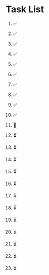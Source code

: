 # Task List

1. ✅ 

2. ✅ 

3. ✅ 

4. ✅ 

5. ✅ 

6. ✅ 

7. ✅ 

8. ✅ 

9. ✅ 

10. ✅ 

11. 🔄 

12. ⏳ 

13. ⏳ 

14. ⏳ 

15. ⏳ 

16. ⏳ 

17. ⏳ 

18. ⏳ 

19. ⏳ 

20. ⏳ 

21. ⏳ 

22. ⏳ 

23. ⏳ 


